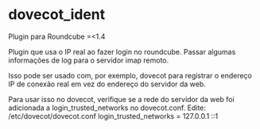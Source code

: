 # dovecot_ident

Plugin para Roundcube =<1.4

Plugin que usa o IP real ao fazer login no roundcube. Passar algumas informações de log para o servidor imap remoto.

Isso pode ser usado com, por exemplo, dovecot para registrar o endereço IP de conexão real em vez do endereço do servidor da web.

Para usar isso no dovecot, verifique se a rede do servidor da web foi adicionada a login_trusted_networks no dovecot.conf. Edite: /etc/dovecot/dovecot.conf login_trusted_networks = 127.0.0.1 ::1
